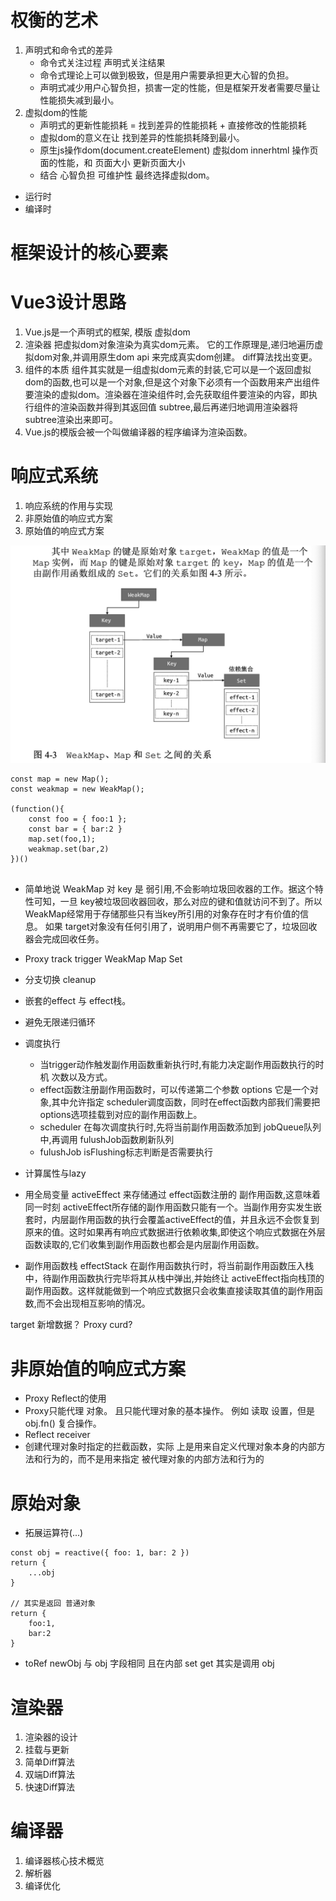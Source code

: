 # 权衡的艺术
1. 声明式和命令式的差异
    - 命令式关注过程  声明式关注结果
    - 命令式理论上可以做到极致，但是用户需要承担更大心智的负担。
    - 声明式减少用户心智负担，损害一定的性能，但是框架开发者需要尽量让性能损失减到最小。
2. 虚拟dom的性能
    - 声明式的更新性能损耗 =  找到差异的性能损耗  + 直接修改的性能损耗
    - 虚拟dom的意义在让 找到差异的性能损耗降到最小。
    - 原生js操作dom(document.createElement)  虚拟dom   innerhtml 操作页面的性能，和 页面大小  更新页面大小 
    - 结合 心智负担 可维护性 最终选择虚拟dom。

* 运行时
* 编译时    
# 框架设计的核心要素
# Vue3设计思路
1. Vue.js是一个声明式的框架, 模版 虚拟dom
2. 渲染器 把虚拟dom对象渲染为真实dom元素。 它的工作原理是,递归地遍历虚拟dom对象,并调用原生dom api 来完成真实dom创建。 diff算法找出变更。
3. 组件的本质 组件其实就是一组虚拟dom元素的封装,它可以是一个返回虚拟dom的函数,也可以是一个对象,但是这个对象下必须有一个函数用来产出组件要渲染的虚拟dom。渲染器在渲染组件时,会先获取组件要渲染的内容，即执行组件的渲染函数并得到其返回值 subtree,最后再递归地调用渲染器将subtree渲染出来即可。
4. Vue.js的模版会被一个叫做编译器的程序编译为渲染函数。

# 响应式系统
1. 响应系统的作用与实现
2. 非原始值的响应式方案
3. 原始值的响应式方案


![WeakMap-Map-Set](./img/WeakMap-Map-Set.jpg)

```
const map = new Map();
const weakmap = new WeakMap();

(function(){
    const foo = { foo:1 };
    const bar = { bar:2 }
    map.set(foo,1);
    weakmap.set(bar,2)
})()


```

* 简单地说 WeakMap 对 key 是 弱引用,不会影响垃圾回收器的工作。据这个特性可知，一旦 key被垃圾回收器回收，那么对应的键和值就访问不到了。所以WeakMap经常用于存储那些只有当key所引用的对象存在时才有价值的信息。 如果 target对象没有任何引用了，说明用户侧不再需要它了，垃圾回收器会完成回收任务。

* Proxy  track trigger   WeakMap Map  Set
* 分支切换 cleanup
* 嵌套的effect 与 effect栈。
* 避免无限递归循环
* 调度执行    
    - 当trigger动作触发副作用函数重新执行时,有能力决定副作用函数执行的时机 次数以及方式。
    - effect函数注册副作用函数时，可以传递第二个参数 options 它是一个对象,其中允许指定 scheduler调度函数，同时在effect函数内部我们需要把options选项挂载到对应的副作用函数上。
    - scheduler 在每次调度执行时,先将当前副作用函数添加到 jobQueue队列中,再调用 fulushJob函数刷新队列
    - fulushJob  isFlushing标志判断是否需要执行
* 计算属性与lazy




* 用全局变量 activeEffect 来存储通过 effect函数注册的 副作用函数,这意味着同一时刻 activeEffect所存储的副作用函数只能有一个。当副作用夯实发生嵌套时，内层副作用函数的执行会覆盖activeEffect的值，并且永远不会恢复到原来的值。这时如果再有响应式数据进行依赖收集,即使这个响应式数据在外层函数读取的,它们收集到副作用函数也都会是内层副作用函数。
* 副作用函数栈 effectStack  在副作用函数执行时，将当前副作用函数压入栈中，待副作用函数执行完毕将其从栈中弹出,并始终让 activeEffect指向栈顶的副作用函数。这样就能做到一个响应式数据只会收集直接读取其值的副作用函数,而不会出现相互影响的情况。

target 新增数据？  Proxy  curd?



# 非原始值的响应式方案
* Proxy Reflect的使用
* Proxy只能代理 对象。 且只能代理对象的基本操作。 例如 读取 设置，但是 obj.fn() 复合操作。
* Reflect    receiver
* 创建代理对象时指定的拦截函数，实际 上是用来自定义代理对象本身的内部方法和行为的，而不是用来指定 被代理对象的内部方法和行为的


# 原始对象
* 拓展运算符(...)

```
const obj = reactive({ foo: 1, bar: 2 })
return {
    ...obj
}

// 其实是返回 普通对象
return {
    foo:1,
    bar:2
}
```

* toRef      newObj 与  obj 字段相同 且在内部 set get 其实是调用 obj


# 渲染器
1. 渲染器的设计 
2. 挂载与更新 
3. 简单Diff算法 
4. 双端Diff算法 
5. 快速Diff算法
# 编译器
1. 编译器核心技术概览 
2. 解析器
3. 编译优化